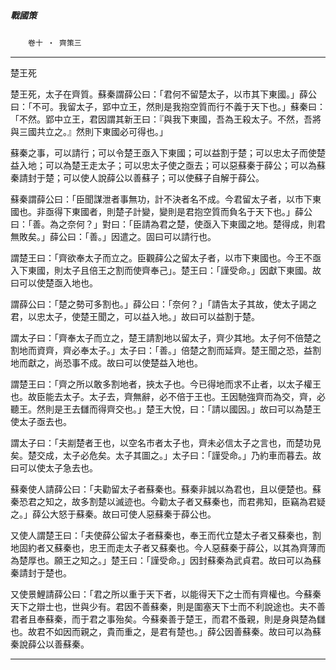 

##### 戰國策
　　`卷十 ‧ 齊策三`

* * *

楚王死

楚王死，太子在齊質。蘇秦謂薛公曰：「君何不留楚太子，以市其下東國。」薛公曰：「不可。我留太子，郢中立王，然則是我抱空質而行不義于天下也。」蘇秦曰：「不然。郢中立王，君因謂其新王曰：『與我下東國，吾為王殺太子。不然，吾將與三國共立之。』然則下東國必可得也。」

蘇秦之事，可以請行；可以令楚王亟入下東國；可以益割于楚；可以忠太子而使楚益入地；可以為楚王走太子；可以忠太子使之亟去；可以惡蘇秦于薛公；可以為蘇秦請封于楚；可以使人說薛公以善蘇子；可以使蘇子自解于薛公。

蘇秦謂薛公曰：「臣聞謀泄者事無功，計不決者名不成。今君留太子者，以市下東國也。非亟得下東國者，則楚子計變，變則是君抱空質而負名于天下也。」薛公曰：「善。為之奈何？」對曰：「臣請為君之楚，使亟入下東國之地。楚得成，則君無敗矣。」薛公曰：「善。」因遣之。固曰可以請行也。

謂楚王曰：「齊欲奉太子而立之。臣觀薛公之留太子者，以市下東國也。今王不亟入下東國，則太子且倍王之割而使齊奉己」。楚王曰：「謹受命。」因獻下東國。故曰可以使楚亟入地也。

謂薛公曰：「楚之勢可多割也。」薛公曰：「奈何？」「請告太子其故，使太子謁之君，以忠太子，使楚王聞之，可以益入地。」故曰可以益割于楚。

謂太子曰：「齊奉太子而立之，楚王請割地以留太子，齊少其地。太子何不倍楚之割地而資齊，齊必奉太子。」太子曰：「善。」倍楚之割而延齊。楚王聞之恐，益割地而獻之，尚恐事不成。故曰可以使楚益入地也。

謂楚王曰：「齊之所以敢多割地者，挾太子也。今已得地而求不止者，以太子權王也。故臣能去太子。太子去，齊無辭，必不倍于王也。王因馳強齊而為交，齊，必聽王。然則是王去讎而得齊交也。」楚王大悅，曰：「請以國因。」故曰可以為楚王使太子亟去也。

謂太子曰：「夫剬楚者王也，以空名巿者太子也，齊未必信太子之言也，而楚功見矣。楚交成，太子必危矣。太子其圖之。」太子曰：「謹受命。」乃約車而暮去。故曰可以使太子急去也。

蘇秦使人請薛公曰：「夫勸留太子者蘇秦也。蘇秦非誠以為君也，且以便楚也。蘇秦恐君之知之，故多割楚以滅迹也。今勸太子者又蘇秦也，而君弗知，臣竊為君疑之。」薛公大怒于蘇秦。故曰可使人惡蘇秦于薛公也。

又使人謂楚王曰：「夫使薛公留太子者蘇秦也，奉王而代立楚太子者又蘇秦也，割地固約者又蘇秦也，忠王而走太子者又蘇秦也。今人惡蘇秦于薛公，以其為齊薄而為楚厚也。願王之知之。」楚王曰：「謹受命。」因封蘇秦為武貞君。故曰可以為蘇秦請封于楚也。

又使景鯉請薛公曰：「君之所以重于天下者，以能得天下之士而有齊權也。今蘇秦天下之辯士也，世與少有。君因不善蘇秦，則是圍塞天下士而不利說途也。夫不善君者且奉蘇秦，而于君之事殆矣。今蘇秦善于楚王，而君不蚤親，則是身與楚為讎也。故君不如因而親之，貴而重之，是君有楚也。」薛公因善蘇秦。故曰可以為蘇秦說薛公以善蘇秦。

* * *

